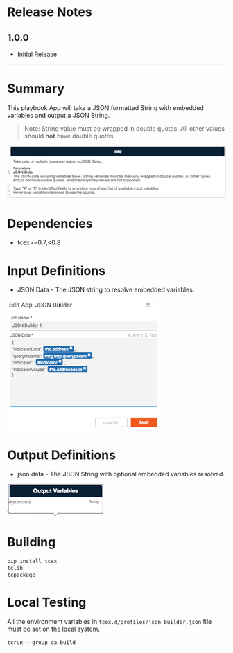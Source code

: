 # Release Notes
## 1.0.0
* Initial Release

---

# Summary
This playbook App will take a JSON formatted String with embedded variables and output a JSON String.

> Note: String value must be wrapped in double quotes.  All other values should **not** have double quotes.


![Inputs](images/screen_shot-info.png)


# Dependencies
* tcex>=0.7,<0.8

# Input Definitions
* JSON Data - The JSON string to resolve embedded variables.

![Inputs](images/screen_shot-inputs.png)

# Output Definitions
* json.data - The JSON String with optional embedded variables resolved.

![Inputs](images/screen_shot-outputs.png)

# Building

```
pip install tcex
tclib
tcpackage
```

# Local Testing

All the environment variables in `tcex.d/profiles/json_builder.json` file must be set on the local system.

```
tcrun --group qa-build
```